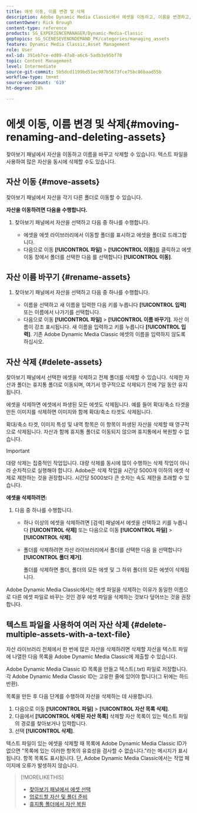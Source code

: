 ```yaml
---
title: 에셋 이동, 이름 변경 및 삭제
description: Adobe Dynamic Media Classic에서 에셋을 이동하고, 이름을 변경하고, 삭제하는 방법에 대해 알아봅니다.
contentOwner: Rick Brough
content-type: reference
products: SG_EXPERIENCEMANAGER/Dynamic-Media-Classic
geptopics: SG_SCENESEVENONDEMAND_PK/categories/managing_assets
feature: Dynamic Media Classic,Asset Management
role: User
exl-id: 391eb7ce-ed89-47a8-a6c6-5adb3e95bf78
topic: Content Management
level: Intermediate
source-git-commit: 5b5dcd1199bd51ec987b5673fce75bc86baad55b
workflow-type: tm+mt
source-wordcount: '619'
ht-degree: 28%

---
```


# 에셋 이동, 이름 변경 및 삭제{#moving-renaming-and-deleting-assets}

찾아보기 패널에서 자산을 이동하고 이름을 바꾸고 삭제할 수 있습니다. 텍스트 파일을 사용하여 많은 자산을 동시에 삭제할 수도 있습니다.

## 자산 이동 {#move-assets}

찾아보기 패널에서 자산을 각기 다른 폴더로 이동할 수 있습니다.

**자산을 이동하려면 다음을 수행합니다.**

1. 찾아보기 패널에서 자산을 선택하고 다음 중 하나를 수행합니다.

   * 에셋을 에셋 라이브러리에서 이동할 폴더를 표시하고 에셋을 폴더로 드래그합니다.
   * 다음으로 이동 **[!UICONTROL 파일]** > **[!UICONTROL 이동]**&#x200B;를 클릭하고 에셋 이동 창에서 폴더를 선택한 다음 를 선택합니다 **[!UICONTROL 이동]**.

## 자산 이름 바꾸기 {#rename-assets}

1. 찾아보기 패널에서 자산을 선택하고 다음 중 하나를 수행합니다.

   * 이름을 선택하고 새 이름을 입력한 다음 키를 누릅니다 **[!UICONTROL 입력]** 또는 이름에서 나가기를 선택합니다.
   * 다음으로 이동 **[!UICONTROL 파일]** > **[!UICONTROL 이름 바꾸기]**. 자산 이름이 강조 표시됩니다. 새 이름을 입력하고 키를 누릅니다 **[!UICONTROL 입력]**. 기존 Adobe Dynamic Media Classic 에셋의 이름을 입력하지 않도록 하십시오.

## 자산 삭제 {#delete-assets}

찾아보기 패널에서 선택한 에셋을 삭제하고 전체 폴더를 삭제할 수 있습니다. 삭제한 자산과 폴더는 휴지통 폴더로 이동되며, 여기서 영구적으로 삭제되기 전에 7일 동안 유지됩니다.

에셋을 삭제하면 에셋에서 파생된 모든 에셋도 삭제됩니다. 예를 들어 확대/축소 타겟을 만든 이미지를 삭제하면 이미지와 함께 확대/축소 타겟도 삭제됩니다.

확대/축소 타겟, 이미지 특성 및 내역 항목은 이 항목이 파생된 자산을 삭제할 때 영구적으로 삭제됩니다. 자산과 함께 휴지통 폴더로 이동되지 않으며 휴지통에서 복원할 수 없습니다.

>[!IMPORTANT]
>
>대량 삭제는 집중적인 작업입니다. 대량 삭제를 동시에 많이 수행하는 삭제 작업이 아니라 순차적으로 실행해야 합니다. Adobe은 삭제 작업을 시간당 5000개 이하의 에셋 삭제로 제한하는 것을 권장합니다. 시간당 5000보다 큰 숫자는 속도 제한을 초래할 수 있습니다.

**에셋을 삭제하려면:**

1. 다음 중 하나를 수행합니다.

   * 하나 이상의 에셋을 삭제하려면 [검색] 패널에서 에셋을 선택하고 키를 누릅니다 **[!UICONTROL 삭제]** 또는 다음으로 이동 **[!UICONTROL 파일]** > **[!UICONTROL 삭제]**.
   * 폴더를 삭제하려면 자산 라이브러리에서 폴더를 선택한 다음 을 선택합니다 **[!UICONTROL 폴더 제거]**.

     폴더를 삭제하면 폴더, 폴더의 모든 에셋 및 그 하위 폴더의 모든 에셋이 삭제됩니다.

Adobe Dynamic Media Classic에서는 에셋 파일을 삭제하는 이유가 동일한 이름으로 다른 에셋 파일로 바꾸는 것인 경우 에셋 파일을 삭제하는 것보다 덮어쓰는 것을 권장합니다.

## 텍스트 파일을 사용하여 여러 자산 삭제 {#delete-multiple-assets-with-a-text-file}

자산 라이브러리 전체에서 한 번에 많은 자산을 삭제하려면 삭제할 자산을 텍스트 파일에 나열한 다음 목록을 Adobe Dynamic Media Classic에 제출할 수 있습니다.

Adobe Dynamic Media Classic ID 목록을 만들고 텍스트(.txt) 파일로 저장합니다. 각 Adobe Dynamic Media Classic ID는 고유한 줄에 있어야 합니다(그 뒤에는 하드 반환).

목록을 만든 후 다음 단계를 수행하여 자산을 삭제하는 데 사용합니다.

1. 다음으로 이동 **[!UICONTROL 파일]** > **[!UICONTROL 자산 목록 삭제]**.
1. 다음에서 **[!UICONTROL 삭제된 자산 목록]** 삭제할 자산 목록이 있는 텍스트 파일의 경로를 찾아보거나 입력합니다.
1. 선택 **[!UICONTROL 삭제]**.

텍스트 파일이 있는 에셋을 삭제할 때 목록에 Adobe Dynamic Media Classic ID가 없으면 &quot;목록에 있는 이러한 항목의 유효성을 검사할 수 없습니다.&quot;라는 메시지가 표시됩니다. 항목 목록도 표시됩니다. 단, Adobe Dynamic Media Classic에서는 작업 페이지에 오류가 발생하지 않습니다.

>[!MORELIKETHIS]
>
>* [찾아보기 패널에서 에셋 선택](selecting-assets-browse-panel.md#selecting_assets_in_the_browse_panel)
>* [업로드할 자산 및 폴더 준비](uploading-files.md#preparing_your_assets_and_folders_for_uploading)
>* [휴지통 폴더에서 자산 복원](trash-folder.md#restoring_assets_from_the_trash_folder)
